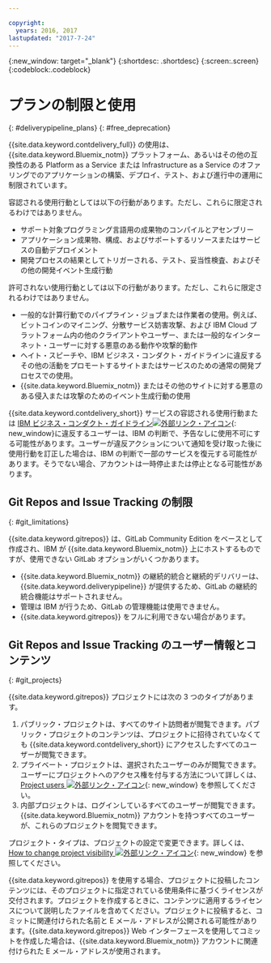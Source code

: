 ```yaml
---

copyright:
  years: 2016, 2017
lastupdated: "2017-7-24"
---
```

<!-- Copyright info at top of file: REQUIRED
    The copyright info is YAML content that must occur at the top of the MD file, before attributes are listed.
    It must be surrounded by 3 dashes.
    The value "years" can contain just one year or a two years separated by a comma. (years: 2014, 2016)
    Indentation as per the previous template must be preserved.
-->

{:new_window: target="_blank"}
{:shortdesc: .shortdesc}
{:screen:.screen}
{:codeblock:.codeblock}

# プランの制限と使用
{: #deliverypipeline_plans}
{: #free_deprecation}

{{site.data.keyword.contdelivery_full}} の使用は、{{site.data.keyword.Bluemix_notm}} プラットフォーム、あるいはその他の互換性のある Platform as a Service または Infrastructure as a Service のオファリングでのアプリケーションの構築、デプロイ、テスト、および進行中の運用に制限されています。

容認される使用行動としては以下の行動があります。ただし、これらに限定されるわけではありません。

* サポート対象プログラミング言語用の成果物のコンパイルとアセンブリー
* アプリケーション成果物、構成、およびサポートするリソースまたはサービスの自動デプロイメント
* 開発プロセスの結果としてトリガーされる、テスト、妥当性検査、およびその他の開発イベント生成行動

許可されない使用行動としては以下の行動があります。ただし、これらに限定されるわけではありません。

* 一般的な計算行動でのパイプライン・ジョブまたは作業者の使用。例えば、ビットコインのマイニング、分散サービス妨害攻撃、および IBM Cloud プラットフォーム内の他のクライアントやユーザー、または一般的なインターネット・ユーザーに対する悪意のある動作や攻撃的動作
* ヘイト・スピーチや、IBM ビジネス・コンダクト・ガイドラインに違反するその他の活動をプロモートするサイトまたはサービスのための通常の開発プロセスでの使用。
* {{site.data.keyword.Bluemix_notm}} またはその他のサイトに対する悪意のある侵入または攻撃のためのイベント生成行動の使用

{{site.data.keyword.contdelivery_short}} サービスの容認される使用行動または [IBM ビジネス・コンダクト・ガイドライン![外部リンク・アイコン](../../icons/launch-glyph.svg "外部リンク・アイコン")](https://www.ibm.com/investor/governance/business-conduct-guidelines.html){: new_window}に違反するユーザーは、IBM の判断で、予告なしに使用不可にする可能性があります。ユーザーが違反アクションについて通知を受け取った後に使用行動を訂正した場合は、IBM の判断で一部のサービスを復元する可能性があります。そうでない場合、アカウントは一時停止または停止となる可能性があります。

## Git Repos and Issue Tracking の制限
{: #git_limitations}

{{site.data.keyword.gitrepos}} は、GitLab Community Edition をベースとして作成され、IBM が {{site.data.keyword.Bluemix_notm}} 上にホストするものですが、使用できない GitLab オプションがいくつかあります。

 * {{site.data.keyword.Bluemix_notm}} の継続的統合と継続的デリバリーは、{{site.data.keyword.deliverypipeline}} が提供するため、GitLab の継続的統合機能はサポートされません。
 * 管理は IBM が行うため、GitLab の管理機能は使用できません。
 * {{site.data.keyword.gitrepos}} をフルに利用できない場合があります。


## Git Repos and Issue Tracking のユーザー情報とコンテンツ
{: #git_projects}

{{site.data.keyword.gitrepos}} プロジェクトには次の 3 つのタイプがあります。

  1. パブリック・プロジェクトは、すべてのサイト訪問者が閲覧できます。パブリック・プロジェクトのコンテンツは、プロジェクトに招待されていなくても {{site.data.keyword.contdelivery_short}} にアクセスしたすべてのユーザーが閲覧できます。
  2. プライベート・プロジェクトは、選択されたユーザーのみが閲覧できます。ユーザーにプロジェクトへのアクセス権を付与する方法について詳しくは、[Project users ![外部リンク・アイコン](../../icons/launch-glyph.svg "外部リンク・アイコン")](https://git.ng.bluemix.net/help/workflow/add-user/add-user.md){: new_window} を参照してください。
  3. 内部プロジェクトは、ログインしているすべてのユーザーが閲覧できます。{{site.data.keyword.Bluemix_notm}} アカウントを持つすべてのユーザーが、これらのプロジェクトを閲覧できます。

プロジェクト・タイプは、プロジェクトの設定で変更できます。詳しくは、[How to change project visibility ![外部リンク・アイコン](../../icons/launch-glyph.svg "外部リンク・アイコン")](https://git.ng.bluemix.net/help/public_access/public_access#how-to-change-project-visibility){: new_window} を参照してください。

{{site.data.keyword.gitrepos}} を使用する場合、プロジェクトに投稿したコンテンツには、そのプロジェクトに指定されている使用条件に基づくライセンスが交付されます。プロジェクトを作成するときに、コンテンツに適用するライセンスについて説明したファイルを含めてください。プロジェクトに投稿すると、コミットに関連付けられた名前と E メール・アドレスが公開される可能性があります。{{site.data.keyword.gitrepos}} Web インターフェースを使用してコミットを作成した場合は、{{site.data.keyword.Bluemix_notm}} アカウントに関連付けられた E メール・アドレスが使用されます。

<!-- ###Privacy with Git Repos and Issue Tracking profiles -->

<!-- A few features of {{site.data.keyword.gitrepos}} require the use of a profile page that publicly displays information that you provide. You give IBM the following permissions: -->

  <!-- a. Make the information in your profile&mdash;such as your name, email, picture, bio, social media links, and user activity&mdash;visible to other users of the service. -->

  <!-- b. Publicly disclose your name and other public information and activities that are associated with your use of the service, or otherwise publicize the fact that you are a user of the service, without any further notice to you. -->

<!-- The email address that is associated with your profile page is derived from your {{site.data.keyword.Bluemix_notm}} account details. To modify the email address that is displayed on your profile page, modify your {{site.data.keyword.Bluemix_notm}} account. -->

<!-- ## Deprecated services
{: #deprecated_services} -->

<!--{{site.data.keyword.trackplan}} and {{site.data.keyword.deliverypipeline}} Classic, which are part of IBM Bluemix {{site.data.keyword.jazzhub_short}} (JazzHub), are being retired. For more information, see [Track & Plan Retirement ![External link icon](../../icons/launch-glyph.svg "External link icon")](https://www.ibm.com/blogs/bluemix/2017/04/track-plan-retirement/){: new_window} and [Delivery Pipeline Retirement ![External link icon](../../icons/launch-glyph.svg "External link icon")](https://www.ibm.com/blogs/bluemix/2017/04/delivery-pipeline-retirement/){: new_window}. -->

<!-- Starting on May 25, no new JazzHub projects can be created. Through automatic rolling upgrades, JazzHub projects will be upgraded to {{site.data.keyword.contdelivery_short}} toolchains. The JazzHub site will be removed from service in early July. For more information about the upgrade, see [Upgrading JazzHub project to Bluemix Continuous Delivery toolchains ![External link icon](../../icons/launch-glyph.svg "External link icon")](https://developer.ibm.com/devops-services/2017/4/18/upgrading-jazzhub-projects-bluemix-continuous-delivery-toolchains/){: new_window} -->
